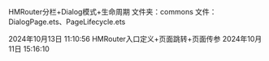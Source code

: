 HMRouter分栏+Dialog模式+生命周期
		文件夹：commons
				文件：DialogPage.ets、PageLifecycle.ets
					
2024年10月13日 11:10:56
HMRouter入口定义+页面跳转+页面传参
2024年10月11日 15:16:10